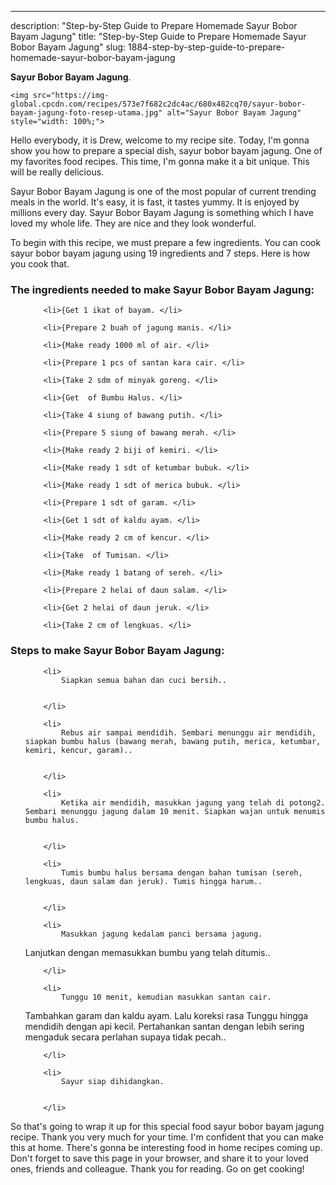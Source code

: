 ---
description: "Step-by-Step Guide to Prepare Homemade Sayur Bobor Bayam Jagung"
title: "Step-by-Step Guide to Prepare Homemade Sayur Bobor Bayam Jagung"
slug: 1884-step-by-step-guide-to-prepare-homemade-sayur-bobor-bayam-jagung

<p>
	<strong>Sayur Bobor Bayam Jagung</strong>. 
	
</p>
<p>
	
	<img src="https://img-global.cpcdn.com/recipes/573e7f682c2dc4ac/680x482cq70/sayur-bobor-bayam-jagung-foto-resep-utama.jpg" alt="Sayur Bobor Bayam Jagung" style="width: 100%;">
	
	
</p>
<p>
	Hello everybody, it is Drew, welcome to my recipe site. Today, I'm gonna show you how to prepare a special dish, sayur bobor bayam jagung. One of my favorites food recipes. This time, I'm gonna make it a bit unique. This will be really delicious.
</p>
	
<p>
	
</p>
<p>
	Sayur Bobor Bayam Jagung is one of the most popular of current trending meals in the world. It's easy, it is fast, it tastes yummy. It is enjoyed by millions every day. Sayur Bobor Bayam Jagung is something which I have loved my whole life. They are nice and they look wonderful.
</p>

<p>
To begin with this recipe, we must prepare a few ingredients. You can cook sayur bobor bayam jagung using 19 ingredients and 7 steps. Here is how you cook that.
</p>

<h3>The ingredients needed to make Sayur Bobor Bayam Jagung:</h3>

<ol>
	
		<li>{Get 1 ikat of bayam. </li>
	
		<li>{Prepare 2 buah of jagung manis. </li>
	
		<li>{Make ready 1000 ml of air. </li>
	
		<li>{Prepare 1 pcs of santan kara cair. </li>
	
		<li>{Take 2 sdm of minyak goreng. </li>
	
		<li>{Get  of Bumbu Halus. </li>
	
		<li>{Take 4 siung of bawang putih. </li>
	
		<li>{Prepare 5 siung of bawang merah. </li>
	
		<li>{Make ready 2 biji of kemiri. </li>
	
		<li>{Make ready 1 sdt of ketumbar bubuk. </li>
	
		<li>{Make ready 1 sdt of merica bubuk. </li>
	
		<li>{Prepare 1 sdt of garam. </li>
	
		<li>{Get 1 sdt of kaldu ayam. </li>
	
		<li>{Make ready 2 cm of kencur. </li>
	
		<li>{Take  of Tumisan. </li>
	
		<li>{Make ready 1 batang of sereh. </li>
	
		<li>{Prepare 2 helai of daun salam. </li>
	
		<li>{Get 2 helai of daun jeruk. </li>
	
		<li>{Take 2 cm of lengkuas. </li>
	
</ol>
<p>
	
</p>

<h3>Steps to make Sayur Bobor Bayam Jagung:</h3>

<ol>
	
		<li>
			Siapkan semua bahan dan cuci bersih..
			
			
		</li>
	
		<li>
			Rebus air sampai mendidih. Sembari menunggu air mendidih, siapkan bumbu halus (bawang merah, bawang putih, merica, ketumbar, kemiri, kencur, garam)..
			
			
		</li>
	
		<li>
			Ketika air mendidih, masukkan jagung yang telah di potong2. Sembari menunggu jagung dalam 10 menit. Siapkan wajan untuk menumis bumbu halus.
			
			
		</li>
	
		<li>
			Tumis bumbu halus bersama dengan bahan tumisan (sereh, lengkuas, daun salam dan jeruk). Tumis hingga harum..
			
			
		</li>
	
		<li>
			Masukkan jagung kedalam panci bersama jagung. 
Lanjutkan dengan memasukkan bumbu yang telah ditumis..
			
			
		</li>
	
		<li>
			Tunggu 10 menit, kemudian masukkan santan cair. 
Tambahkan garam dan kaldu ayam. Lalu koreksi rasa 
Tunggu hingga mendidih dengan api kecil. Pertahankan santan dengan lebih sering mengaduk secara perlahan supaya tidak pecah..
			
			
		</li>
	
		<li>
			Sayur siap dihidangkan.
			
			
		</li>
	
</ol>

<p>
	
</p>

<p>
	So that's going to wrap it up for this special food sayur bobor bayam jagung recipe. Thank you very much for your time. I'm confident that you can make this at home. There's gonna be interesting food in home recipes coming up. Don't forget to save this page in your browser, and share it to your loved ones, friends and colleague. Thank you for reading. Go on get cooking!
</p>
